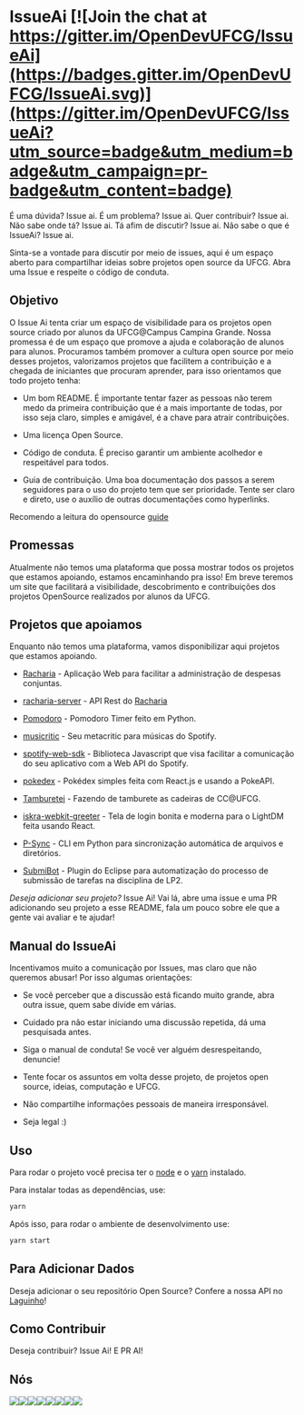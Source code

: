 # IssueAi [![Join the chat at https://gitter.im/OpenDevUFCG/IssueAi](https://badges.gitter.im/OpenDevUFCG/IssueAi.svg)](https://gitter.im/OpenDevUFCG/IssueAi?utm_source=badge&utm_medium=badge&utm_campaign=pr-badge&utm_content=badge)

É uma dúvida? Issue ai. É um problema? Issue ai. Quer contribuir? Issue ai. Não sabe onde tá? Issue ai. Tá afim de discutir? Issue ai. Não sabe o que é IssueAi? Issue ai.

Sinta-se a vontade para discutir por meio de issues, aqui é um espaço aberto para compartilhar ideias sobre projetos open source da UFCG. Abra uma Issue e respeite o código de conduta.

## Objetivo

O Issue Ai tenta criar um espaço de visibilidade para os projetos open source criado por alunos da UFCG@Campus Campina Grande. Nossa promessa é de um espaço que promove a ajuda e colaboração de alunos para alunos. Procuramos também promover a cultura open source por meio desses projetos, valorizamos projetos que facilitem a contribuição e a chegada de iniciantes que procuram aprender, para isso orientamos que todo projeto tenha:

-   Um bom README. É importante tentar fazer as pessoas não terem medo da primeira contribuição que é a mais importante de todas, por isso seja claro, simples e amigável, é a chave para atrair contribuições.

-   Uma licença Open Source.

-   Código de conduta. É preciso garantir um ambiente acolhedor e respeitável para todos.

-   Guia de contribuição. Uma boa documentação dos passos a serem seguidores para o uso do projeto tem que ser prioridade. Tente ser claro e direto, use o auxílio de outras documentações como hyperlinks.

Recomendo a leitura do opensource [guide](https://opensource.guide/starting-a-project/)

## Promessas

Atualmente não temos uma plataforma que possa mostrar todos os projetos que estamos apoiando, estamos encaminhando pra isso! Em breve teremos um site que facilitará a visibilidade, descobrimento e contribuições dos projetos OpenSource realizados por alunos da UFCG.

## Projetos que apoiamos

Enquanto não temos uma plataforma, vamos disponibilizar aqui projetos que estamos apoiando.

-   [Racharia](https://github.com/OpenDevUFCG/Racharia) - Aplicação Web para facilitar a administração de despesas conjuntas.

-   [racharia-server](https://github.com/OpenDevUFCG/racharia-server) - API Rest do [Racharia](https://github.com/OpenDevUFCG/Racharia)

-   [Pomodoro](https://github.com/marianabianca/pomodoro) - Pomodoro Timer feito em Python.

-   [musicritic](https://github.com/calluswhatyouwant/musicritic) - Seu metacritic para músicas do Spotify.

-   [spotify-web-sdk](https://github.com/calluswhatyouwant/spotify-web-sdk) - Biblioteca Javascript que visa facilitar a comunicação do seu aplicativo com a Web API do Spotify.

-   [pokedex](https://github.com/paulojbleitao/pokedex) - Pokédex simples feita com React.js e usando a PokeAPI.

-   [Tamburetei](https://github.com/OpenDevUFCG/Tamburetei) - Fazendo de tamburete as cadeiras de CC@UFCG.

-   [iskra-webkit-greeter](https://github.com/FelipeMarinho97/iskra-webkit-greeter) - Tela de login bonita e moderna para o LightDM feita usando React.

-   [P-Sync](https://github.com/P-Sync/P-Sync) - CLI em Python para sincronização automática de arquivos e diretórios.

-   [SubmiBot](https://github.com/SubmiBot/SubmiBot) - Plugin do Eclipse para automatização do processo de submissão de tarefas na disciplina de LP2.

_Deseja adicionar seu projeto?_ Issue Ai! Vai lá, abre uma issue e uma PR adicionando seu projeto a esse README, fala um pouco sobre ele que a gente vai avaliar e te ajudar!

## Manual do IssueAi

Incentivamos muito a comunicação por Issues, mas claro que não queremos abusar! Por isso algumas orientações:

-   Se você perceber que a discussão está ficando muito grande, abra outra issue, quem sabe divide em várias.

-   Cuidado pra não estar iniciando uma discussão repetida, dá uma pesquisada antes.

-   Siga o manual de conduta! Se você ver alguém desrespeitando, denuncie!

-   Tente focar os assuntos em volta desse projeto, de projetos open source, ideias, computação e UFCG.

-   Não compartilhe informações pessoais de maneira irresponsável.

-   Seja legal :)

## Uso

Para rodar o projeto você precisa ter o [node](https://nodejs.org/en/) e o [yarn](https://yarnpkg.com/en/docs/install) instalado.

Para instalar todas as dependências, use:

```bash
yarn
```

Após isso, para rodar o ambiente de desenvolvimento use:

```bash
yarn start
```

## Para Adicionar Dados

Deseja adicionar o seu repositório Open Source? Confere a nossa API no [Laguinho](https://github.com/OpenDevUFCG/laguinho-api)!

## Como Contribuir

Deseja contribuir? Issue Ai! E PR AI!

## Nós

[![](https://sourcerer.io/fame/thayannevls/OpenDevUFCG/IssueAi/images/0)](https://sourcerer.io/fame/thayannevls/OpenDevUFCG/IssueAi/links/0)[![](https://sourcerer.io/fame/thayannevls/OpenDevUFCG/IssueAi/images/1)](https://sourcerer.io/fame/thayannevls/OpenDevUFCG/IssueAi/links/1)[![](https://sourcerer.io/fame/thayannevls/OpenDevUFCG/IssueAi/images/2)](https://sourcerer.io/fame/thayannevls/OpenDevUFCG/IssueAi/links/2)[![](https://sourcerer.io/fame/thayannevls/OpenDevUFCG/IssueAi/images/3)](https://sourcerer.io/fame/thayannevls/OpenDevUFCG/IssueAi/links/3)[![](https://sourcerer.io/fame/thayannevls/OpenDevUFCG/IssueAi/images/4)](https://sourcerer.io/fame/thayannevls/OpenDevUFCG/IssueAi/links/4)[![](https://sourcerer.io/fame/thayannevls/OpenDevUFCG/IssueAi/images/5)](https://sourcerer.io/fame/thayannevls/OpenDevUFCG/IssueAi/links/5)[![](https://sourcerer.io/fame/thayannevls/OpenDevUFCG/IssueAi/images/6)](https://sourcerer.io/fame/thayannevls/OpenDevUFCG/IssueAi/links/6)[![](https://sourcerer.io/fame/thayannevls/OpenDevUFCG/IssueAi/images/7)](https://sourcerer.io/fame/thayannevls/OpenDevUFCG/IssueAi/links/7)
